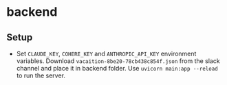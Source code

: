 # backend

## Setup
- Set `CLAUDE_KEY`, `COHERE_KEY` and `ANTHROPIC_API_KEY` environment variables.
Download `vacaition-8be20-78cb438c854f.json` from the slack channel and place it in backend folder.
Use `uvicorn main:app --reload` to run the server.